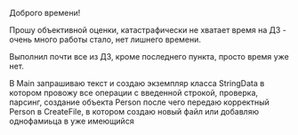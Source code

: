 Доброго времени!

Прошу объективной оценки, катастрафически не хватает время на ДЗ - очень много работы стало, нет лишнего времени.

Выполнил почти все из ДЗ, кроме последнего пункта, просто время уже нет.

В Main запрашиваю текст и создаю экземпляр класса StringData
в котором провожу все операции с введенной строкой, проверка, парсинг, создание объекта Person
после чего передаю корректный Person в CreateFile, в котором создаю новый файл или добавляю однофамиьца в уже имеющийся

